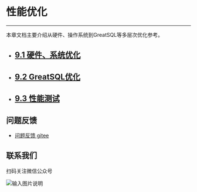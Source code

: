 # 性能优化
---

本章文档主要介绍从硬件、操作系统到GreatSQL等多层次优化参考。

- ## [9.1 硬件、系统优化](./9-1-hardware-and-os-optimze.md)
- ## [9.2 GreatSQL优化](./9-2-greatsql-optimze.md)
- ## [9.3 性能测试](./9-3-performance-benchmark.md)


**问题反馈**
---
- [问题反馈 gitee](https://gitee.com/GreatSQL/GreatSQL-Doc/issues)


**联系我们**
---

扫码关注微信公众号

![输入图片说明](https://images.gitee.com/uploads/images/2021/0802/141935_2ea2c196_8779455.jpeg "greatsql社区-wx-qrcode-0.5m.jpg")
